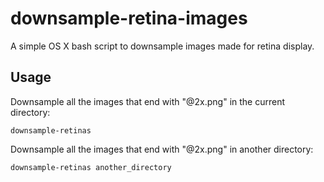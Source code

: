 # downsample-retina-images
A simple OS X bash script to downsample images made for retina display.

## Usage
Downsample all the images that end with "@2x.png" in the current directory:

    downsample-retinas

Downsample all the images that end with "@2x.png" in another directory:

    downsample-retinas another_directory



